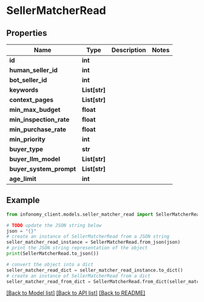 # SellerMatcherRead


## Properties

Name | Type | Description | Notes
------------ | ------------- | ------------- | -------------
**id** | **int** |  | 
**human_seller_id** | **int** |  | 
**bot_seller_id** | **int** |  | 
**keywords** | **List[str]** |  | 
**context_pages** | **List[str]** |  | 
**min_max_budget** | **float** |  | 
**min_inspection_rate** | **float** |  | 
**min_purchase_rate** | **float** |  | 
**min_priority** | **int** |  | 
**buyer_type** | **str** |  | 
**buyer_llm_model** | **List[str]** |  | 
**buyer_system_prompt** | **List[str]** |  | 
**age_limit** | **int** |  | 

## Example

```python
from infonomy_client.models.seller_matcher_read import SellerMatcherRead

# TODO update the JSON string below
json = "{}"
# create an instance of SellerMatcherRead from a JSON string
seller_matcher_read_instance = SellerMatcherRead.from_json(json)
# print the JSON string representation of the object
print(SellerMatcherRead.to_json())

# convert the object into a dict
seller_matcher_read_dict = seller_matcher_read_instance.to_dict()
# create an instance of SellerMatcherRead from a dict
seller_matcher_read_from_dict = SellerMatcherRead.from_dict(seller_matcher_read_dict)
```
[[Back to Model list]](../README.md#documentation-for-models) [[Back to API list]](../README.md#documentation-for-api-endpoints) [[Back to README]](../README.md)


